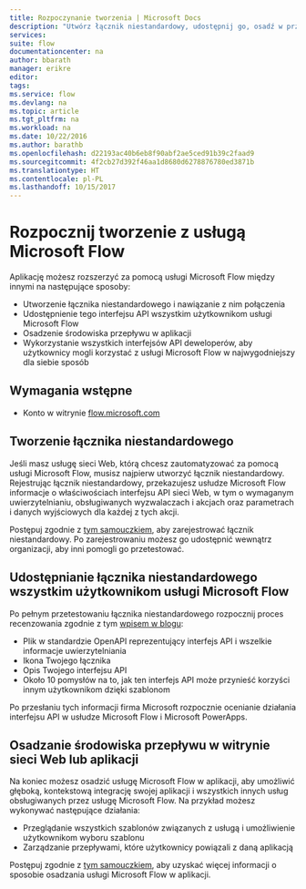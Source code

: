 ```yaml
---
title: Rozpoczynanie tworzenia | Microsoft Docs
description: "Utwórz łącznik niestandardowy, udostępnij go, osadź w przepływie i skorzystaj z wielu innych możliwości"
services: 
suite: flow
documentationcenter: na
author: bbarath
manager: erikre
editor: 
tags: 
ms.service: flow
ms.devlang: na
ms.topic: article
ms.tgt_pltfrm: na
ms.workload: na
ms.date: 10/22/2016
ms.author: barathb
ms.openlocfilehash: d22193ac40b6eb8f90abf2ae5ced91b39c2faad9
ms.sourcegitcommit: 4f2cb27d392f46aa1d8680d6278876780ed3871b
ms.translationtype: HT
ms.contentlocale: pl-PL
ms.lasthandoff: 10/15/2017
---
```

# <a name="start-to-build-with-microsoft-flow"></a>Rozpocznij tworzenie z usługą Microsoft Flow
Aplikację możesz rozszerzyć za pomocą usługi Microsoft Flow między innymi na następujące sposoby:

* Utworzenie łącznika niestandardowego i nawiązanie z nim połączenia
* Udostępnienie tego interfejsu API wszystkim użytkownikom usługi Microsoft Flow
* Osadzenie środowiska przepływu w aplikacji
* Wykorzystanie wszystkich interfejsów API deweloperów, aby użytkownicy mogli korzystać z usługi Microsoft Flow w najwygodniejszy dla siebie sposób

## <a name="prerequisites"></a>Wymagania wstępne
* Konto w witrynie [flow.microsoft.com](https://flow.microsoft.com)

## <a name="create-a-custom-connector"></a>Tworzenie łącznika niestandardowego
Jeśli masz usługę sieci Web, którą chcesz zautomatyzować za pomocą usługi Microsoft Flow, musisz najpierw utworzyć łącznik niestandardowy. Rejestrując łącznik niestandardowy, przekazujesz usłudze Microsoft Flow informacje o właściwościach interfejsu API sieci Web, w tym o wymaganym uwierzytelnianiu, obsługiwanych wyzwalaczach i akcjach oraz parametrach i danych wyjściowych dla każdej z tych akcji.

Postępuj zgodnie z [tym samouczkiem](https://powerapps.microsoft.com/tutorials/register-custom-api/), aby zarejestrować łącznik niestandardowy. Po zarejestrowaniu możesz go udostępnić wewnątrz organizacji, aby inni pomogli go przetestować.

## <a name="share-a-custom-connector-with-all-microsoft-flow-users"></a>Udostępnianie łącznika niestandardowego wszystkim użytkownikom usługi Microsoft Flow
Po pełnym przetestowaniu łącznika niestandardowego rozpocznij proces recenzowania zgodnie z tym [wpisem w blogu](https://flow.microsoft.com/blog/calling-all-saas-apps-now-you-can-build-your-own-connector-for-flow-and-logic-apps/):

* Plik w standardzie OpenAPI reprezentujący interfejs API i wszelkie informacje uwierzytelniania
* Ikona Twojego łącznika
* Opis Twojego interfejsu API
* Około 10 pomysłów na to, jak ten interfejs API może przynieść korzyści innym użytkownikom dzięki szablonom

Po przesłaniu tych informacji firma Microsoft rozpocznie ocenianie działania interfejsu API w usłudze Microsoft Flow i Microsoft PowerApps.

## <a name="embed-the-flow-experience-in-your-website-or-app"></a>Osadzanie środowiska przepływu w witrynie sieci Web lub aplikacji
Na koniec możesz osadzić usługę Microsoft Flow w aplikacji, aby umożliwić głęboką, kontekstową integrację swojej aplikacji i wszystkich innych usług obsługiwanych przez usługę Microsoft Flow. Na przykład możesz wykonywać następujące działania:

* Przeglądanie wszystkich szablonów związanych z usługą i umożliwienie użytkownikom wyboru szablonu
* Zarządzanie przepływami, które użytkownicy powiązali z daną aplikacją

Postępuj zgodnie z [tym samouczkiem](embed-flow-dev.md), aby uzyskać więcej informacji o sposobie osadzania usługi Microsoft Flow w aplikacji.


